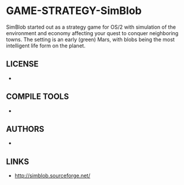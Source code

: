 # GAME-STRATEGY-SimBlob
SimBlob started out as a strategy game for OS/2 with simulation of the environment and economy affecting your quest to conquer neighboring towns. The setting is an early (green) Mars, with blobs being the most intelligent life form on the planet.

## LICENSE
* 

## COMPILE TOOLS
* 
 
## AUTHORS
* 

## LINKS
* http://simblob.sourceforge.net/
